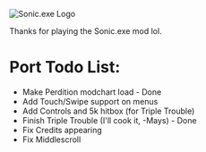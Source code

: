 ![Sonic.exe Logo](assets/preload/images/logo.png)

Thanks for playing the Sonic.exe mod lol.

# Port Todo List:
* Make Perdition modchart load - Done
* Add Touch/Swipe support on menus
* Add Controls and 5k hitbox (for Triple Trouble)
* Finish Triple Trouble (I'll cook it, -Mays) - Done
* Fix Credits appearing
* Fix Middlescroll